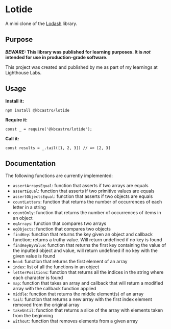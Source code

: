 # Lotide

A mini clone of the [Lodash](https://lodash.com) library.

## Purpose

**_BEWARE:_ This library was published for learning purposes. It is _not_ intended for use in production-grade software.**

This project was created and published by me as part of my learnings at Lighthouse Labs. 

## Usage

**Install it:**

`npm install @kbcastro/lotide`

**Require it:**

`const _ = require('@kbcastro/lotide');`

**Call it:**

`const results = _.tail([1, 2, 3]) // => [2, 3]`

## Documentation

The following functions are currently implemented:

* `assertArraysEqual`: function that asserts if two arrays are equals
* `assertEqual`: function that asserts if two primitive values are equals
* `assertObjectsEqual`: function that asserts if two objects are equals
* `countLetters`: function that returns the number of occurrences of each letter in a string
* `countOnly`: function that returns the number of occurrences of items in an object 
* `eqArrays`: function that compares two arrays
* `eqObjects`: function that compares two objects
* `findKey`: function that returns the key given an object and callback function; returns a truthy value. Will return undefined if no key is found
* `findKeyByValue`: function that returns the first key containing the value of the inputted object and value, will return undefined if no key with the given value is found
* `head`: function that returns the first element of an array
* `index`: list of all the functions in an object
* `letterPositions`: function that returns all the indices in the string where each character is found
* `map`: function that takes an array and callback that will return a modified array with the callback function applied
* `middle`: function that returns the middle element(s) of an array
* `tail`: function that returns a new array with the first index element removed from the original array
* `takeUntil`: function that returns a slice of the array with elements taken from the beginning
* `without`: function that removes elements from a given array